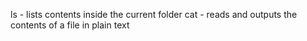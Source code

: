 ls - lists contents inside the current folder
cat - reads and outputs the contents of a file in plain text
